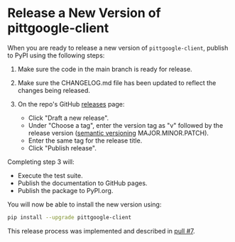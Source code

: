 # Release a New Version of pittgoogle-client

When you are ready to release a new version of `pittgoogle-client`, publish to PyPI using the following steps:

1. Make sure the code in the main branch is ready for release.

2. Make sure the CHANGELOG.md file has been updated to reflect the changes being released.

3. On the repo's GitHub [releases](https://github.com/mwvgroup/pittgoogle-client/releases) page:
    - Click "Draft a new release".
    - Under "Choose a tag", enter the version tag as "v" followed by the release version
      ([semantic versioning](https://semver.org/) MAJOR.MINOR.PATCH).
    - Enter the same tag for the release title.
    - Click "Publish release".

Completing step 3 will:

- Execute the test suite.
- Publish the documentation to GitHub pages.
- Publish the package to PyPI.org.

You will now be able to install the new version using:

```bash
pip install --upgrade pittgoogle-client
```

This release process was implemented and described in [pull #7](https://github.com/mwvgroup/pittgoogle-client/pull/7).
